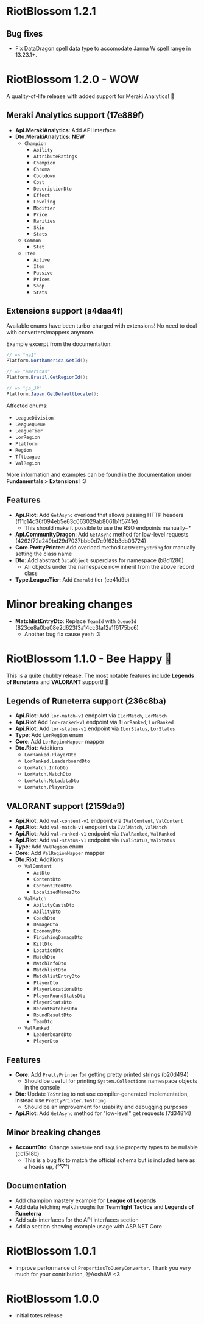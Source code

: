 ﻿# RiotBlossom 1.2.1

## Bug fixes

- Fix DataDragon spell data type to accomodate Janna W spell range in 13.23.1+.

# RiotBlossom 1.2.0 - WOW

A quality-of-life release with added support for Meraki Analytics! 💜

## Meraki Analytics support (17e889f)
- **Api.MerakiAnalytics**: Add API interface
- **Dto.MerakiAnalytics**: **NEW**
    - `Champion`
        - `Ability`
        - `AttributeRatings`
        - `Champion`
        - `Chroma`
        - `Cooldown`
        - `Cost`
        - `DescriptionDto`
        - `Effect`
        - `Leveling`
        - `Modifier`
        - `Price`
        - `Rarities`
        - `Skin`
        - `Stats`
    - `Common`
        - `Stat`
    - `Item`
        - `Active`
        - `Item`
        - `Passive`
        - `Prices`
        - `Shop`
        - `Stats`

## Extensions support (a4daa4f)
Available enums have been turbo-charged with extensions! No need to deal with converters/mappers anymore.

Example excerpt from the documentation:
```csharp
// => "na1"
Platform.NorthAmerica.GetId();
```

```csharp
// => "americas"
Platform.Brazil.GetRegionId();
```

```csharp
// => "ja_JP"
Platform.Japan.GetDefaultLocale();
```

Affected enums:
- `LeagueDivision`
- `LeagueQueue`
- `LeagueTier`
- `LorRegion`
- `Platform`
- `Region`
- `TftLeague`
- `ValRegion`

More information and examples can be found in the documentation under **Fundamentals > Extensions**! :3

## Features
- **Api.Riot**: Add `GetAsync` overload that allows passing HTTP headers (f11c14c36f094eb5e63c063029ab8061b1f5741e)
  - This should make it possible to use the RSO endpoints manually~*
- **Api.CommunityDragon**: Add `GetAsync` method for low-level requests (4262f72a249bd29d7037bbb0d7c9f63b3db03724)
- **Core.PrettyPrinter**: Add overload method `GetPrettyString` for manually setting the class name
- **Dto**: Add abstract `DataObject` superclass for namespace (b8d1286)
  - All objects under the namespace now inherit from the above record class
- **Type.LeagueTier**: Add `Emerald` tier (ee41d9b)

# Minor breaking changes
- **MatchlistEntryDto**: Replace `TeamId` with `QueueId` (823ce8a0be08e2d623f3a14cc3fa12a1f6175bc6)
  - Another bug fix cause yeah :3

# RiotBlossom 1.1.0 - Bee Happy 🐝

This is a quite chubby release. The most notable features include **Legends of Runeterra** and **VALORANT** support! 💚

## Legends of Runeterra support (236c8ba)
- **Api.Riot**: Add `lor-match-v1` endpoint via `ILorMatch`, `LorMatch`
- **Api.Riot** Add `lor-ranked-v1` endpoint via `ILorRanked`, `LorRanked`
- **Api.Riot**: Add `lor-status-v1` endpoint via `ILorStatus`, `LorStatus`
- **Type**: Add `LorRegion` enum
- **Core**: Add `LorRegionMapper` mapper
- **Dto.Riot**: Additions
  - `LorRanked.PlayerDto`
  - `LorRanked.LeaderboardDto`
  - `LorMatch.InfoDto`
  - `LorMatch.MatchDto`
  - `LorMatch.MetadataDto`
  - `LorMatch.PlayerDto`

## VALORANT support (2159da9)

- **Api.Riot**: Add `val-content-v1` endpoint via `IValContent`, `ValContent`
- **Api.Riot**: Add `val-match-v1` endpoint via `IValMatch`, `ValMatch`
- **Api.Riot**: Add `val-ranked-v1` endpoint via `IValRanked`, `ValRanked`
- **Api.Riot**: Add `val-status-v1` endpoint via `IValStatus`, `ValStatus`
- **Type**: Add `ValRegion` enum
- **Core**: Add `ValRegionMapper` mapper
- **Dto.Riot**: Additions
  - `ValContent`
    - `ActDto`
    - `ContentDto`
    - `ContentItemDto`
    - `LocalizedNamesDto`
  - `ValMatch`
    - `AbilityCastsDto`
    - `AbilityDto`
    - `CoachDto`
    - `DamageDto`
    - `EconomyDto`
    - `FinishingDamageDto`
    - `KillDto`
    - `LocationDto`
    - `MatchDto`
    - `MatchInfoDto`
    - `MatchlistDto`
    - `MatchlistEntryDto`
    - `PlayerDto`
    - `PlayerLocationsDto`
    - `PlayerRoundStatsDto`
    - `PlayerStatsDto`
    - `RecentMatchesDto`
    - `RoundResultDto`
    - `TeamDto`
  - `ValRanked`
    - `LeaderboardDto`
    - `PlayerDto`

## Features
- **Core**: Add `PrettyPrinter` for getting pretty printed strings (b20d494)
    - Should be useful for printing `System.Collections` namespace objects in the console
- **Dto**: Update `ToString` to not use compiler-generated implementation, instead use `PrettyPrinter.ToString`
    - Should be an improvement for usability and debugging purposes
- **Api.Riot**: Add `GetAsync` method for "low-level" get requests (7d34814)

## Minor breaking changes
- **AccountDto**: Change `GameName` and `TagLine` property types to be nullable (cc1518b)
    - This is a bug fix to match the official schema but is included here as a heads up, (°▽°)

## Documentation
- Add champion mastery example for **League of Legends**
- Add data fetching walkthroughs for **Teamfight Tactics** and **Legends of Runeterra**
- Add sub-interfaces for the API interfaces section
- Add a section showing example usage with ASP.NET Core

# RiotBlossom 1.0.1
- Improve performance of `PropertiesToQueryConverter`. Thank you very much for your contribution, @AoshiW! <3

# RiotBlossom 1.0.0
- Initial totes release
